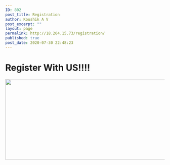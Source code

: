 ```yaml
---
ID: 802
post_title: Registration
author: Koushik A V
post_excerpt: ""
layout: page
permalink: http://18.204.15.73/registration/
published: true
post_date: 2020-07-30 22:48:23
---
```

<h1>Register With US!!!!</h1>		
										<img width="512" height="256" src="http://18.204.15.73/wp-content/uploads/2020/07/Register.jpg" alt="" srcset="http://18.204.15.73/wp-content/uploads/2020/07/Register.jpg 512w, http://18.204.15.73/wp-content/uploads/2020/07/Register-300x150.jpg 300w" sizes="(max-width: 512px) 100vw, 512px" />